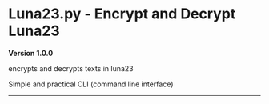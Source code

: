 # Luna23.py - Encrypt and Decrypt Luna23
**Version 1.0.0**

encrypts and decrypts texts in luna23

Simple and practical CLI (command line interface)

---


